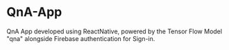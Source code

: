 # QnA-App
QnA App developed using ReactNative, powered by the Tensor Flow Model "qna" alongside Firebase authentication for Sign-in.
